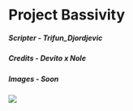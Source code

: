 # Project Bassivity

##### Scripter - Trifun_Djordjevic
##### Credits - Devito x Nole
##### Images - Soon

<img src="https://i.imgur.com/eRzi2Jg.png">
